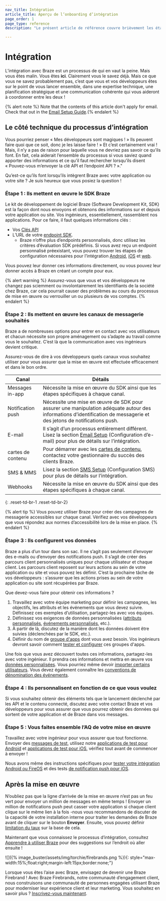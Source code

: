 ```yaml
---
nav_title: Intégration
article_title: Aperçu de l’onboarding d’intégration
page_order: 1
page_type: reference
description: "Le présent article de référence couvre brièvement les étapes d’intégration dont vos ingénieurs ou développeurs ont besoin."

---
```


# Intégration

L’intégration avec Braze est un processus de qui en vaut la peine. Mais vous êtes malin. Vous êtes **ici**. Clairement vous le savez déjà. Mais ce que vous ne savez probablement pas, c’est que vous et vos développeurs êtes sur le point de vous lancer ensemble, dans une expertise technique, une planification stratégique et une communication cohérente qui vous aideront à coordonner entre les deux !

{% alert note %} Note that the contents of this article don't apply for email. Check that out in the [Email Setup Guide]({{site.baseurl}}/user_guide/onboarding_with_braze/email_setup/).{% endalert %}

## Le côté technique du processus d’intégration

Vous pourriez penser « Mes développeurs sont magiques ! » Ils peuvent faire quoi que ce soit, donc je les laisse faire ! » Et c’est certainement vrai ! Mais, il n’y a pas de raison pour laquelle vous ne devriez pas savoir ce qu’ils font. En fait, cela aiderait l’ensemble du processus si vous saviez quand apporter des informations et ce qu’il faut rechercher lorsqu’ils disent « Pouvez-vous m’envoyer la clé API et l’endpoint API ? »."

Qu’est-ce qu’ils font lorsqu’ils intègrent Braze avec votre application ou votre site ? Je suis heureux que vous posiez la question !

### Étape 1 : Ils mettent en œuvre le SDK Braze

Le kit de développement de logiciel Braze (Software Development Kit, SDK) est la façon dont nous envoyons et obtenons des informations sur et depuis votre application ou site. Vos ingénieurs, essentiellement, rassemblent nos applications. Pour ce faire, il faut quelques informations clés :

* Vos [Clés API]({{site.baseurl}}/api/api_key/)
* L’URL de votre [endpoint SDK]({{site.baseurl}}/user_guide/administrative/access_braze/sdk_endpoints/).
  * Braze n’offre plus d’endpoints personnalisés, donc utilisez les critères d’évaluation SDK prédéfinis. Si vous avez reçu un endpoint personnalisé préexistant, vous pouvez trouver les étapes de configuration nécessaires pour l’intégration [Android]({{site.baseurl}}/developer_guide/platform_integration_guides/android/initial_sdk_setup/android_sdk_integration/#step-5-optional-custom-endpoint-setup), [iOS]({{site.baseurl}}/developer_guide/platform_integration_guides/ios/initial_sdk_setup/overview/) et [web]({{site.baseurl}}/developer_guide/platform_integration_guides/web/initial_sdk_setup/#initializing-the-sdk).

Vous pouvez leur donner ces informations directement, ou vous pouvez leur donner accès à Braze en créant un compte pour eux. 

{% alert warning %}
Assurez-vous que vous et vos développeurs ne changez pas sciemment ou involontairement les identifiants de la société chez Braze, car cela pourrait causer des problèmes au cours du processus de mise en œuvre ou verrouiller un ou plusieurs de vos comptes.
{% endalert %}

### Étape 2 : Ils mettent en œuvre les canaux de messagerie souhaités

Braze a de nombreuses options pour entrer en contact avec vos utilisateurs et chacun nécessite son propre aménagement ou s’adapte au travail comme vous le souhaitez. C’est là que la communication avec vos ingénieurs devient critique.

Assurez-vous de dire à vos développeurs quels canaux vous souhaitez utiliser pour vous assurer que la mise en œuvre est effectuée efficacement et dans le bon ordre.

| Canal | Détails |
|---|---|
| Messages in-app | Nécessite la mise en œuvre du SDK ainsi que les étapes spécifiques à chaque canal. |
| Notification push | Nécessite une mise en œuvre de SDK pour assurer une manipulation adéquate autour des informations d’identification de messagerie et des jetons de notifications push. |
| E-mail | Il s’agit d’un processus entièrement différent. Lisez la section [Email Setup]({{site.baseurl}}/user_guide/onboarding_with_braze/email_setup/) (Configuration d’e-mail) pour plus de détails sur l’intégration. |
| cartes de contenu | Pour démarrer avec les [cartes de contenu]({{site.baseurl}}/user_guide/message_building_by_channel/content_cards/about/), contactez votre gestionnaire du succès des clients Braze. |
| SMS & MMS | Lisez la section [SMS Setup]({{site.baseurl}}/user_guide/onboarding_with_braze/sms_setup) (Configuration SMS) pour plus de détails sur l’intégration. |
| Webhooks | Nécessite la mise en œuvre du SDK ainsi que des étapes spécifiques à chaque canal. | 
{: .reset-td-br-1 .reset-td-br-2}

{% alert tip %}
Vous pouvez utiliser Braze pour créer des campagnes de messagerie accessibles sur chaque canal. Vérifiez avec vos développeurs que vous répondez aux normes d’accessibilité lors de la mise en place.
{% endalert %}

### Étape 3 : Ils configurent vos données

Braze a plus d’un tour dans son sac. Il ne s’agit pas seulement d’envoyer des e-mails ou d’envoyer des notifications push. Il s’agit de créer des parcours client personnalisés uniques pour chaque utilisateur et chaque client. Les parcours client reposent sur leurs actions au sein de votre application ou site et vous pouvez les définir. C’est la prochaine tâche de vos développeurs : s’assurer que les actions prises au sein de votre application ou site sont récupérées par Braze.

Que devez-vous faire pour obtenir ces informations ?

1. Travaillez avec votre équipe marketing pour définir les campagnes, les objectifs, les attributs et les événements que vous devez suivre. Définissez ces exemples d’utilisation, partagez-les avec vos équipes.
2. Définissez vos exigences de données personnalisées ([attributs personnalisés]({{site.baseurl}}/user_guide/data_and_analytics/custom_data/custom_attributes/), [événements personnalisés]({{site.baseurl}}/user_guide/data_and_analytics/custom_data/custom_events/), etc.).
3. À partir de là, discutez de la manière dont les données doivent être suivies (déclenchées par le SDK, etc.).
4. Définir du nom de [groupe d'apps]({{site.baseurl}}/user_guide/administrative/app_settings/manage_app_group/app_group_management/) dont vous avez besoin. Vos ingénieurs devront savoir comment [tester et configurer]({{site.baseurl}}/developer_guide/platform_wide/app_group_configuration/) ces groupes d'apps.

Une fois que vous avez découvert toutes ces informations, partagez-les avec votre ingénieur. Il prendra ces informations et mettra en œuvre vos [données personnalisées]({{site.baseurl}}/user_guide/data_and_analytics/custom_data/pre-populating_custom_data/). Vous pourriez même devoir [importer certains utilisateurs]({{site.baseurl}}/user_guide/data_and_analytics/user_data_collection/user_import/). Vous devez également connaître les [conventions de dénomination des événements]({{site.baseurl}}/user_guide/data_and_analytics/custom_data/event_naming_conventions/).

### Étape 4 : Ils personnalisent en fonction de ce que vous voulez

Si vous souhaitez obtenir des éléments tels que le lancement déclenché par les API et le contenu connecté, discutez avec votre contact Braze et vos développeurs pour vous assurer que vous pourrez obtenir des données qui sortent de votre application et de Braze dans vos messages.

### Étape 5 : Vous faites ensemble l’AQ de votre mise en œuvre

Travaillez avec votre ingénieur pour vous assurer que tout fonctionne. Envoyer des [messages de test]({{site.baseurl}}/user_guide/engagement_tools/campaigns/testing_and_more/sending_test_messages/), utilisez notre [applications de test pour Android]({{site.baseurl}}/developer_guide/platform_integration_guides/android/sample_apps/) et [applications de test pour iOS]({{site.baseurl}}/developer_guide/platform_integration_guides/ios/sample_apps/), vérifiez tout avant de commencer à envoyer !

Nous avons même des instructions spécifiques pour [tester votre intégration Android ou FireOS]({{site.baseurl}}/developer_guide/platform_integration_guides/android/initial_sdk_setup/test_your_basic_integration/#test-your-basic-integration) et des tests [de notification push pour iOS]({{site.baseurl}}/developer_guide/platform_integration_guides/ios/push_notifications/testing/).

## Après la mise en œuvre

N’oubliez pas que la ligne d’arrivée de la mise en œuvre n’est pas un feu vert pour envoyer un million de messages en même temps ! Envoyer un million de notifications push peut casser votre application si chaque client clique sur le même lien à la fois -nous vous recommandons de discuter de la capacité de votre installation interne pour traiter les demandes de Braze avant de cliquer sur le bouton **Envoyer**. Ensuite, vous pouvez définir [limitation du taux]({{site.baseurl}}/user_guide/engagement_tools/campaigns/testing_and_more/rate-limiting/#rate-limiting) sur la base de cela.

Maintenant que vous connaissez le processus d’intégration, consultez [Apprendre à utiliser Braze]({{site.baseurl}}/user_guide/onboarding_with_braze/learning_to_use_braze/) pour des suggestions sur l’endroit où aller ensuite !

![]({% image_buster/assets/img/torchie/firebrands.png %}){: style="max-width:15%;float:right;margin-left:15px;border:none;"}

Lorsque vous êtes l’aise avec Braze, envisagez de devenir une Braze Firebrand ! Avec Braze Firebrands, notre communauté d’engagement client, nous construisons une communauté de personnes engagées utilisant Braze pour moderniser leur expérience client et leur marketing. Vous souhaitez en savoir plus ? [Inscrivez-vous maintenant](https://brazefirebrands.splashthat.com/).